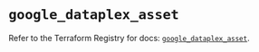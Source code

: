 # `google_dataplex_asset`

Refer to the Terraform Registry for docs: [`google_dataplex_asset`](https://registry.terraform.io/providers/hashicorp/google-beta/5.24.0/docs/resources/google_dataplex_asset).
